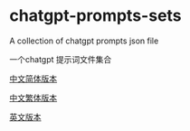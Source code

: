 # chatgpt-prompts-sets
A collection of chatgpt prompts json file

一个chatgpt 提示词文件集合

[中文简体版本](prompts-en.json)

[中文繁体版本](prompts-zh-TW.json)

[英文版本](prompts-en.json)

